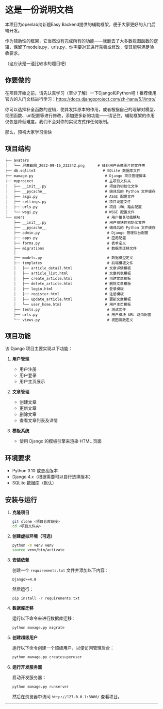 # 这是一份说明文档

本项目为openlab纳新题Easy Backend提供的辅助框架，便于大家更好的入门后端开发。

作为辅助性的框架，它当然没有完成所有的功能——我删去了大多数视图函数的逻辑，保留了models.py，urls.py，你需要对其进行完善或修改，使其能够满足验收要求。

（这应该是一道比较水的题目吧）

## 你要做的

在项目开始之前，请先认真学习（至少了解）一下Django和Python吧！推荐使用官方的入门文档进行学习：https://docs.djangoproject.com/zh-hans/5.1/intro/

你可以选择补全函数的逻辑，使其发挥原本的作用，或者根据自己的理解对模型、视图函数、url配置等进行修改，添加更多新的功能——请记住，辅助框架的作用仅仅是降低难度，我们不会对你的实现方式作任何限制。

那么，预祝大家学习愉快

## 项目结构

```
├── avatars
│   └── 屏幕截图_2022-09-15_233242.png      # 储存用户头像图片的文件夹
├── db.sqlite3                               # SQLite 数据库文件
├── manage.py                                 # Django 项目管理脚本
├── myproject                                 # 主项目文件夹
│   ├── __init__.py                           # 项目的初始化文件
│   ├── __pycache__                           # 编译后的 Python 文件缓存 
│   ├── asgi.py                               # ASGI 配置文件
│   ├── settings.py                           # 项目设置文件
│   ├── urls.py                               # 项目 URL 路由配置
│   └── wsgi.py                               # WSGI 配置文件
└── users                                      # 用户相关功能模块
    ├── __init__.py                           # 用户模块的初始化文件
    ├── __pycache__                           # 编译后的 Python 文件缓存
    ├── admin.py                               # Django 管理后台配置
    ├── apps.py                                # 应用配置
    ├── forms.py                               # 表单定义
    ├── migrations                             # 数据库迁移文件
    │                     
    ├── models.py                              # 数据模型定义
    ├── templates                              # 前端模板文件
    │   ├── article_detail.html               # 文章详情模板
    │   ├── article_list.html                 # 文章列表模板
    │   ├── create_article.html               # 创建文章模板
    │   ├── delete_article.html               # 删除文章模板
    │   ├── login.html                        # 登录模板
    │   ├── register.html                     # 注册模板
    │   ├── update_article.html               # 更新文章模板
    │   └── user_home.html                    # 用户主页模板
    ├── tests.py                               # 测试文件
    ├── urls.py                                # 用户模块 URL 路由配置
    └── views.py                               # 视图函数定义
```

## 项目功能

该 Django 项目主要实现以下功能：

1. **用户管理**
   - 用户注册
   - 用户登录
   - 用户主页展示

2. **文章管理**
   - 创建文章
   - 更新文章
   - 删除文章
   - 查看文章列表及详情

3. **模板系统**
   - 使用 Django 的模板引擎来渲染 HTML 页面

## 环境要求

- Python 3.10 或更高版本
- Django 4.x（根据需要可以自行选择版本）
- SQLite 数据库（默认）

## 安装与运行

1. **克隆项目**

   ```bash
   git clone <项目仓库链接>
   cd <项目文件夹>
   ```

2. **创建虚拟环境（可选）**

   ```bash
   python -m venv venv
   source venv/bin/activate
   ```

3. **安装依赖**

   创建一个 `requirements.txt` 文件并添加以下内容：

   ```
   Django>=4.0
   ```

   然后运行：

   ```bash
   pip install -r requirements.txt
   ```

4. **数据库迁移**

   运行以下命令来进行数据库迁移：

   ```bash
   python manage.py migrate
   ```

5. **创建超级用户**

   运行以下命令创建一个超级用户，以便访问管理后台：

   ```bash
   python manage.py createsuperuser
   ```

6. **运行开发服务器**

   启动开发服务器：

   ```bash
   python manage.py runserver
   ```

   然后在浏览器中访问 `http://127.0.0.1:8000/` 查看项目。

---

